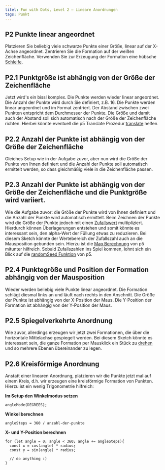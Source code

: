 ```yaml
---
titel: Fun with Dots, Level 2 – Lineare Anordnungen
tags: Punkt
---
```


## P2 Punkte linear angeordnet
Platzieren Sie beliebig viele schwarze Punkte einer Größe, linear auf der X-Achse angeordnet. Zentrieren Sie die Formation auf der weißen Zeichenfläche. Verwenden Sie zur Erzeugung der Formation eine hübsche [Schleife](https://developer.mozilla.org/en-US/docs/Web/JavaScript/Guide/Loops_and_iteration).

## P2.1 Punktgröße ist abhängig von der Größe der Zeichenfläche
Jetzt wird's ein bissl komplex. Die Punkte werden wieder linear angeordnet. Die Anzahl der Punkte wird durch Sie definiert, z.B. 16. Die Punkte werden linear angeordnet und im Format zentriert. Der Abstand zwischen zwei Punkten entspricht dem Durchmesser der Punkte. Die Größe und damit auch der Abstand soll sich automatisch nach der Größe der Zeichenfläche richten. Hierbei könnte eventuell die p5 Translate Prozedur [translate](https://p5js.org/reference/#/p5/translate) helfen.

## P2.2 Anzahl der Punkte ist abhängig von der Größe der Zeichenfläche
Gleiches Setup wie in der Aufgabe zuvor, aber nun wird die Größe der Punkte von Ihnen definiert und die Anzahl der Punkte soll automatisch ermittelt werden, so dass gleichmäßig viele in die Zeichenfläche passen.

## P2.3 Anzahl der Punkte ist abhängig von der Größe der Zeichenfläche und die Punktgröße wird variiert.
Wie die Aufgabe zuvor: die Größe der Punkte wird von Ihnen definiert und die Anzahl der Punkte wird automatisch ermittelt. Beim Zeichnen der Punkte wird die Größe der Punkte jedoch mit einen [Zufallswert](https://p5js.org/reference/#/p5/random) multipliziert. Hierdurch können Überlagerungen entstehen und somit könnte es interessant sein, den alpha-Wert der Füllung etwas zu reduzieren. Bei diesem Sketch könnte der Wertebereich der Zufallszahl auch an die Mausposition gebunden sein. Hierzu ist die [Map Berechnung](https://p5js.org/reference/#/p5/map) von p5 mitunter hilfreich. Sobald Zufallszahlen ins Spiel kommen, lohnt sich ein Blick auf die [randomSeed Funktion](https://p5js.org/reference/#/p5/randomSeed) von p5.

## P2.4 Punktegröße und Position der Formation abhängig von der Mausposition
Wieder werden beliebig viele Punkte linear angeordnet. Die Formation schlägt diesmal links an und läuft nach rechts in den Anschnitt. Die Größe der Punkte ist abhängig von der X-Position der Maus. Die Y-Position der Formation ist abhängig von der Y-Position der Maus.

## P2.5 Spiegelverkehrte Anordnung
Wie zuvor, allerdings erzeugen wir jetzt zwei Formationen, die über die horizontale Mittelachse gespiegelt werden. Bei diesem Sketch könnte es interessant sein, die ganze Formation per Mausklick ein Stück zu [drehen](https://p5js.org/reference/#/p5/rotate) und so mehrere Ebenen übereinander zu legen.

## P2.6 Kreisförmige Anordnung
Anstatt einer linearen Anordnung, platzieren wir die Punkte jetzt mal auf einem Kreis, d.h. wir erzeugen eine kreisförmige Formation von Punkten. Hierzu ist ein wenig Trigonometrie hilfreich:

**Im Setup den Winkelmodus setzen**
````
angleMode(DEGREES);
````

**Winkel berechnen**
```
angleSteps = 360 / anzahl-der-punkte
```

**X- und Y-Position berechnen**
```
for (let angle = 0; angle < 360; angle += angleSteps){
  const x = cos(angle) * radius;
  const y = sin(angle) * radius;
  
  // do anything :)
}
```
